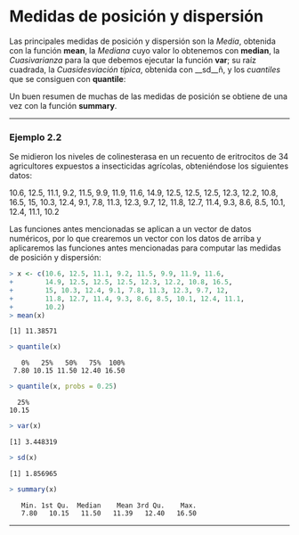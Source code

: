 
# Medidas de posición y dispersión

Las principales medidas de posición y dispersión son la _Media_, obtenida con la función __mean__, la _Mediana_ cuyo valor lo obtenemos con __median__, la _Cuasivarianza_ para la que debemos ejecutar la función __var__; su raíz cuadrada, la _Cuasidesviación típica_, obtenida con __sd__ñ, y los _cuantiles_ que se consiguen con __quantile__:

Un buen resumen de muchas de las medidas de posición se obtiene de una vez con la función __summary__.

---
### Ejemplo 2.2

Se midieron los niveles de colinesterasa en un recuento de eritrocitos de 34 agricultores expuestos a insecticidas agrícolas, obteniéndose los siguientes datos:

10.6, 12.5, 11.1, 9.2, 11.5, 9.9, 11.9, 11.6, 14.9, 12.5, 12.5, 12.5, 12.3, 12.2, 10.8, 16.5, 15, 10.3, 12.4, 9.1, 7.8, 11.3, 12.3, 9.7, 12, 11.8, 12.7, 11.4, 9.3, 8.6, 8.5, 10.1, 12.4, 11.1, 10.2

Las funciones antes mencionadas se aplican a un vector de datos numéricos, por lo que crearemos un vector con los datos de arriba y aplicaremos las funciones antes mencionadas para computar las medidas de posición y dispersión:


```r
> x <- c(10.6, 12.5, 11.1, 9.2, 11.5, 9.9, 11.9, 11.6, 
+        14.9, 12.5, 12.5, 12.5, 12.3, 12.2, 10.8, 16.5, 
+        15, 10.3, 12.4, 9.1, 7.8, 11.3, 12.3, 9.7, 12, 
+        11.8, 12.7, 11.4, 9.3, 8.6, 8.5, 10.1, 12.4, 11.1, 
+        10.2)
> mean(x)
```

```
[1] 11.38571
```

```r
> quantile(x)
```

```
   0%   25%   50%   75%  100% 
 7.80 10.15 11.50 12.40 16.50 
```

```r
> quantile(x, probs = 0.25)
```

```
  25% 
10.15 
```

```r
> var(x)
```

```
[1] 3.448319
```

```r
> sd(x)
```

```
[1] 1.856965
```

```r
> summary(x)
```

```
   Min. 1st Qu.  Median    Mean 3rd Qu.    Max. 
   7.80   10.15   11.50   11.39   12.40   16.50 
```
---
